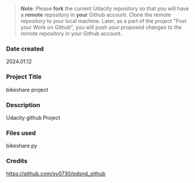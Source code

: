 >**Note**: Please **fork** the current Udacity repository so that you will have a **remote** repository in **your** Github account. Clone the remote repository to your local machine. Later, as a part of the project "Post your Work on Github", you will push your proposed changes to the remote repository in your Github account.

### Date created
2024.01.12

### Project Title
bikeshare project

### Description
Udacity github Project

### Files used
bikeshare.py

### Credits
https://github.com/sy0730/pdsnd_github
